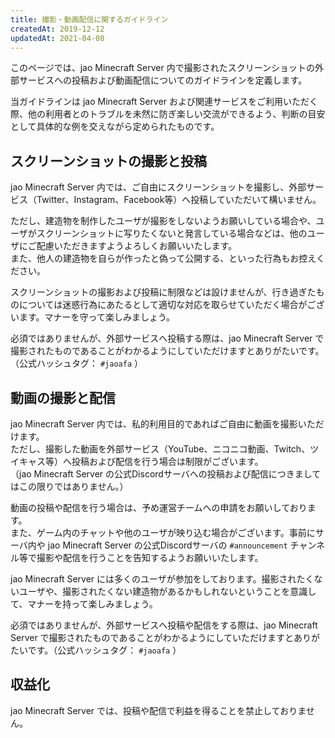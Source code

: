 ```yaml
---
title: 撮影・動画配信に関するガイドライン
createdAt: 2019-12-12
updatedAt: 2021-04-08
---
```


このページでは、jao Minecraft Server 内で撮影されたスクリーンショットの外部サービスへの投稿および動画配信についてのガイドラインを定義します。

当ガイドラインは jao Minecraft Server および関連サービスをご利用いただく際、他の利用者とのトラブルを未然に防ぎ楽しい交流ができるよう、判断の目安として具体的な例を交えながら定められたものです。

<!--more-->

## スクリーンショットの撮影と投稿

jao Minecraft Server 内では、ご自由にスクリーンショットを撮影し、外部サービス（Twitter、Instagram、Facebook等）へ投稿していただいて構いません。

ただし、建造物を制作したユーザが撮影をしないようお願いしている場合や、ユーザがスクリーンショットに写りたくないと発言している場合などは、他のユーザにご配慮いただきますようよろしくお願いいたします。  
また、他人の建造物を自らが作ったと偽って公開する、といった行為もお控えください。

スクリーンショットの撮影および投稿に制限などは設けませんが、行き過ぎたものについては迷惑行為にあたるとして適切な対応を取らせていただく場合がございます。マナーを守って楽しみましょう。

必須ではありませんが、外部サービスへ投稿する際は、jao Minecraft Server で撮影されたものであることがわかるようにしていただけますとありがたいです。（公式ハッシュタグ： `#jaoafa` ）

## 動画の撮影と配信

jao Minecraft Server 内では、私的利用目的であればご自由に動画を撮影いただけます。  
ただし、撮影した動画を外部サービス（YouTube、ニコニコ動画、Twitch、ツイキャス等）へ投稿および配信を行う場合は制限がございます。  
（jao Minecraft Server の公式Discordサーバへの投稿および配信につきましてはこの限りではありません。）

動画の投稿や配信を行う場合は、予め運営チームへの申請をお願いしております。  
また、ゲーム内のチャットや他のユーザが映り込む場合がございます。事前にサーバ内や jao Minecraft Server の公式Discordサーバの `#announcement` チャンネル等で撮影や配信を行うことを告知するようお願いいたします。

jao Minecraft Server には多くのユーザが参加をしております。撮影されたくないユーザや、撮影されたくない建造物があるかもしれないということを意識して、マナーを持って楽しみましょう。

必須ではありませんが、外部サービスへ投稿や配信をする際は、jao Minecraft Server で撮影されたものであることがわかるようにしていただけますとありがたいです。（公式ハッシュタグ： `#jaoafa` ）

## 収益化

jao Minecraft Server では、投稿や配信で利益を得ることを禁止しておりません。
